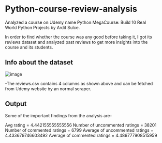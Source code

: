 # Python-course-review-analysis

Analyzed a course on Udemy name Python MegaCourse: Build 10 Real World Python Projects by Ardit Sulce.

In order to find whether the course was any good before taking it, I got its reviews dataset and analyzed past reviews to get more insights into the course and its students.

## Info about the dataset

![image](https://user-images.githubusercontent.com/49420009/206610151-8d571c0d-2bf5-480a-8d87-6e0ea7ddf54e.png)

-The reviews.csv contains 4 columns as shown above and can be fetched from Udemy website by an normal scraper.

## Output

Some of the important findings from the analysis are-

Avg rating = 4.442155555555556
Number of uncommented ratings = 38201
Number of commented ratings = 6799
Average of uncommented ratings = 4.433679746603492
Average of commented ratings = 4.489777908515959
